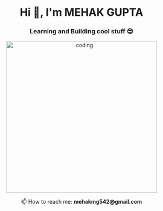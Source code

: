 <div align="center">
  <h1>Hi 👋, I'm MEHAK GUPTA</h1>
  <h3>Learning and Building cool stuff 😎</h3>

  <img alt="coding" width="400" src="https://media0.giphy.com/media/L1R1tvI9svkIWwpVYr/giphy.gif?cid=ecf05e47f8yc4gaa8mu5ou09e9x02uusstzevrgq6xudmx4q&rid=giphy.gif&ct=g">

  <p>📫 How to reach me: <strong>mehakmg542@gmail.com</strong></p>
</div>
